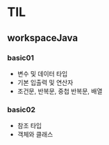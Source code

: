 # TIL

## workspaceJava

### basic01

- 변수 및 데이터 타입
- 기본 입출력 및 연산자
- 조건문, 반복문, 중첩 반복문, 배열

### basic02

- 참조 타입
- 객체와 클래스
